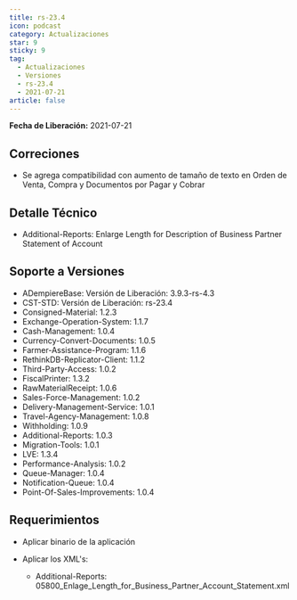 ```yaml
---
title: rs-23.4
icon: podcast
category: Actualizaciones
star: 9
sticky: 9
tag:
  - Actualizaciones
  - Versiones
  - rs-23.4
  - 2021-07-21
article: false
---
```


**Fecha de Liberación:** 2021-07-21

## Correciones

- Se agrega compatibilidad con aumento de tamaño de texto en Orden de Venta, Compra y Documentos por Pagar y Cobrar

## Detalle Técnico

- Additional-Reports: Enlarge Length for Description of Business Partner Statement of Account

## Soporte a Versiones

- ADempiereBase: Versión de Liberación: 3.9.3-rs-4.3
- CST-STD: Versión de Liberación: rs-23.4
- Consigned-Material: 1.2.3
- Exchange-Operation-System: 1.1.7
- Cash-Management: 1.0.4
- Currency-Convert-Documents: 1.0.5
- Farmer-Assistance-Program: 1.1.6
- RethinkDB-Replicator-Client: 1.1.2
- Third-Party-Access: 1.0.2
- FiscalPrinter: 1.3.2
- RawMaterialReceipt: 1.0.6
- Sales-Force-Management: 1.0.2
- Delivery-Management-Service: 1.0.1
- Travel-Agency-Management: 1.0.8
- Withholding: 1.0.9
- Additional-Reports: 1.0.3
- Migration-Tools: 1.0.1
- LVE: 1.3.4
- Performance-Analysis: 1.0.2
- Queue-Manager: 1.0.4
- Notification-Queue: 1.0.4
- Point-Of-Sales-Improvements: 1.0.4

## Requerimientos

- Aplicar binario de la aplicación
- Aplicar los XML's:

  - Additional-Reports: 05800_Enlage_Length_for_Business_Partner_Account_Statement.xml
